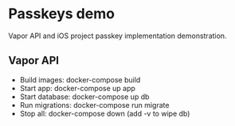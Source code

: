 # Passkeys demo
Vapor API and iOS project passkey implementation demonstration.

## Vapor API

* Build images:       docker-compose build
* Start app:          docker-compose up app
* Start database:     docker-compose up db
* Run migrations:     docker-compose run migrate
* Stop all:           docker-compose down (add -v to wipe db)
